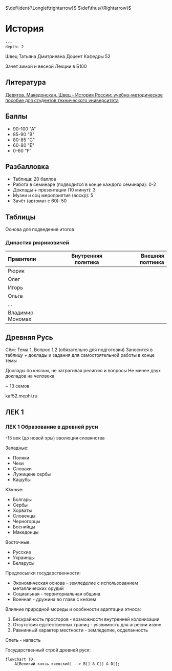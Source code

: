 <!-- Macros: start -->
$\def\ident{\Longleftrightarrow}$
$\def\thus{\Rightarrow}$
$\newcommand{\braket}[1]{\langle #1 \rangle}$
$\newcommand{\block}[2]{\begin{#1} #2 \end{#1}}$
$\newcommand{\cases}[1]{\block{cases}{#1}}$
$\newcommand{\wrapmat}[2]{\block{#1}{#2}}$
$\newcommand{\mat}[1]{\wrapmat{Vmatrix}{#1}}$
$\newcommand{\det}[1]{\wrapmat{vmatrix}{#1}}$
$\newcommand{\pmat}[1]{\wrapmat{pmatrix}{#1}}$
$\newcommand{\upline}[1]{\overline{#1}}$
$\newcommand{\dnline}[1]{\underline{#1}}$
<!-- Macros: end -->

# История

```{contents} Содержание
---
depth: 2
```

Швец Татьяна Дмитриевна
Доцент Кафедры 52

Зачет зимой и весной
Лекции в Б100

## Литература

[Девятов, Македонская, Швец - История России: учебно-методическое пособие для студентов технического университета](https://docs.google.com/gview?url=https://mephi-tex.rtfd.io/ru/latest/_static/literature/Учебное_пособие_История_России_2_версия.pdf)

## Баллы

- 90-100 "А"
- 85-90 "В"
- 80-85 "С"
- 60-80 "Е"
- 0-60 "F"

## Разбалловка

- Таблица: 20 баллов
- Работа в семинаре (подводится в конце каждого семинара): 0-2
- Доклады + презентации (10 минут): 3
- Музеи и соц мероприятия (воскр): 5
- Зачёт (автомат с 60): 50

## Таблицы

Основа для подведения итогов

### Династия рюриковичей

Правители | Внутренняя политика | Внешняя полтиика
:-|-|-:
Рюрик | |
Олег | |
Игорь | |
Ольга | |
... | |
Владимир Мономах | |

## Древняя Русь

Сём: Тема 1, Вопрос 1,2 (обязательно для подготовки)
Заносится в таблицу + доклады и задания для самостоятельной работы в конце темы

Доклады по князьм, не затрагивая религию и вопросы
Не менее двух докладов на человека

~ 13 семов

kaf52.mephi.ru

## ЛЕК 1

### ЛЕК 1 Образование в древней руси
-15 век (до новой эры)
эволюция словянства

Западные:
- Поляки
- Чехи
- Словаки
- Лужицкие сербы
- Кашубы

Южные:
- Болгары
- Сербы
- Хорваты
- Словенцы
- Черногорцы
- Боснийцы
- Македонцы

Восточные:
- Русские
- Украинцы
- Беларусы

Предпосылки государственности:
- Экономическая основа - земледелие с использованием металлических орудий
- Социальная - территориальная община
- Военная - дружина во главе с князем

Влияние природной мсреды и особнности адаптации этноса:
1) Бескрайность просторов - возможности внутренней колонизации
2) Отсутствия едстественных границ - уязвимость для агресии извне
3) Равнинный характер местности - земледелие, осделанность

Спеть - напасть

Государственный строй древней руся:
```mermaid
flowchart TD;
	A[Великий князь киевский] --> B[] & C[] & D[];
```
